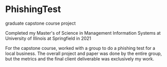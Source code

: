 # PhishingTest
graduate capstone course project

Completed my Master's of Science in Management Information Systems at University of Illinois at Springfield in 2021

For the capstone course, worked with a group to do a phishing test for a local business. The overall project and paper was done by the entire group, but the metrics and the final client deliverable was exclusively my work.
